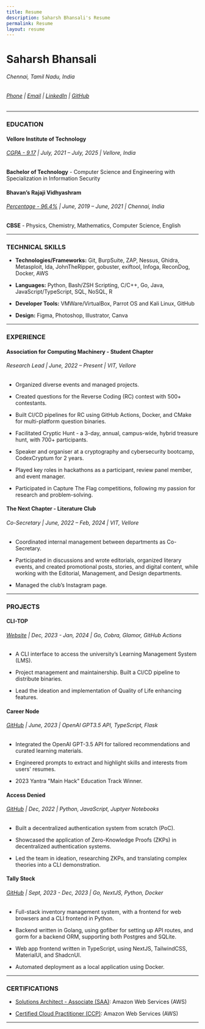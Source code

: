 ```yaml
---
title: Resume
description: Saharsh Bhansali's Resume
permalink: Resume
layout: resume
---
```

# Saharsh Bhansali

###### Chennai, Tamil Nadu, India

###### [Phone](tel:+919941286420) | [Email](mailto:saharsh.bhansali15@gmail.com) | [LinkedIn](https://linkedin.com/in/saharsh-bhansali) | [GitHub](https://github.com/saharshbhansali)

---

### EDUCATION

#### Vellore Institute of Technology

###### <u>CGPA - 9.17</u> | July, 2021 – July, 2025 | Vellore, India

**Bachelor of Technology** - Computer Science and Engineering with Specialization in Information Security

#### Bhavan’s Rajaji Vidhyashram

###### <u>Percentage - 96.4%</u> | June, 2019 – June, 2021 | Chennai, India

**CBSE** - Physics, Chemistry, Mathematics, Computer Science, English

---

### TECHNICAL SKILLS

- **Technologies/Frameworks:** Git, BurpSuite, ZAP,
  Nessus, Ghidra, Metasploit, Ida, JohnTheRipper, gobuster, exiftool,
  Infoga, ReconDog, Docker, AWS

- **Languages:** Python, Bash/ZSH Scripting, C/C++, Go, Java, JavaScript/TypeScript, SQL, NoSQL, R

- **Developer Tools:** VMWare/VirtualBox, Parrot OS and Kali Linux, GitHub

- **Design:** Figma, Photoshop, Illustrator, Canva

---

### EXPERIENCE

#### Association for Computing Machinery - Student Chapter

###### Research Lead | June, 2022 – Present | VIT, Vellore

- Organized diverse events and managed projects.

- Created questions for the Reverse Coding (RC) contest with 500+ contestants.

- Built CI/CD pipelines for RC using GitHub Actions, Docker, and CMake for multi-platform question binaries.

- Facilitated Cryptic Hunt - a 3-day, annual, campus-wide, hybrid treasure hunt, with 700+ participants.

- Speaker and organiser at a cryptography and cybersecurity bootcamp, CodexCryptum for 2 years.

- Played key roles in hackathons as a participant, review panel member, and event manager.

- Participated in Capture The Flag competitions, following my passion for research and problem-solving.

#### The Next Chapter - Literature Club

###### Co-Secretary | June, 2022 – Feb, 2024 | VIT, Vellore

- Coordinated internal management between departments as Co-Secretary.

- Participated in discussions and wrote editorials, organized literary events,
  and created promotional posts, stories, and digital content, while working
  with the Editorial, Management, and Design departments.

- Managed the club’s Instagram page.

---

### PROJECTS

#### CLI-TOP

###### [Website](https://cli-top.acmvit.in) | Dec, 2023 - Jan, 2024 | Go, Cobra, Glamor, GitHub Actions

- A CLI interface to access the university’s Learning Management System (LMS).

- Project management and maintainership. Built a CI/CD pipeline to distribute binaries.

- Lead the ideation and implementation of Quality of Life enhancing features.

#### Career Node

###### [GitHub](https://github.com/kaushalrathi24/funtimeError) | June, 2023 | OpenAI GPT3.5 API, TypeScript, Flask

- Integrated the OpenAI GPT-3.5 API for tailored recommendations and curated learning materials.

- Engineered prompts to extract and highlight skills and interests from users' resumes.

- 2023 Yantra "Main Hack" Education Track Winner.

#### Access Denied

###### [GitHub](https://github.com/ACM-VIT/accessDenied) | Dec, 2022 | Python, JavaScript, Juptyer Notebooks

- Built a decentralized authentication system from scratch (PoC).

- Showcased the application of Zero-Knowledge Proofs (ZKPs) in decentralized authentication systems.

- Led the team in ideation, researching ZKPs, and translating complex theories into a CLI demonstration.

#### Tally Stock

###### [GitHub](https://github.com/saharshbhansali/TallyStock) | Sept, 2023 - Dec, 2023 | Go, NextJS, Python, Docker

- Full-stack inventory management system, with a frontend for web browsers and a CLI frontend in Python.

- Backend written in Golang, using gofiber for setting up API routes, and
  gorm for a backend ORM, supporting both Postgres and SQLite.

- Web app frontend written in TypeScript, using NextJS, TailwindCSS, MaterialUI, and ShadcnUI.

- Automated deployment as a local application using Docker.

---

### CERTIFICATIONS

- [Solutions Architect - Associate (SAA)](https://www.credly.com/badges/dc22fd53-b367-4c97-b2ef-066a59371946/public_url): Amazon Web Services (AWS)

- [Certified Cloud Practitioner (CCP)](https://www.credly.com/badges/d0f572c3-7d2c-416c-803d-4963611704f5/public_url): Amazon Web Services (AWS)

---

